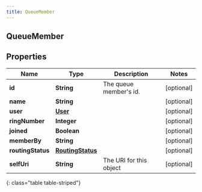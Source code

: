 ```yaml
---
title: QueueMember
---
```

## QueueMember


## Properties

| Name | Type | Description | Notes |
| ------------ | ------------- | ------------- | ------------- |
| **id** | **String** | The queue member&#39;s id. |  [optional] |
| **name** | **String** |  |  [optional] |
| **user** | [**User**](User.html) |  |  [optional] |
| **ringNumber** | **Integer** |  |  [optional] |
| **joined** | **Boolean** |  |  [optional] |
| **memberBy** | **String** |  |  [optional] |
| **routingStatus** | [**RoutingStatus**](RoutingStatus.html) |  |  [optional] |
| **selfUri** | **String** | The URI for this object |  [optional] |
{: class="table table-striped"}



